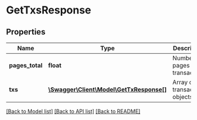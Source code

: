 # GetTxsResponse

## Properties
Name | Type | Description | Notes
------------ | ------------- | ------------- | -------------
**pages_total** | **float** | Number of pages of transactions | [optional] 
**txs** | [**\Swagger\Client\Model\GetTxResponse[]**](GetTxResponse.md) | Array of transaction objects | [optional] 

[[Back to Model list]](../README.md#documentation-for-models) [[Back to API list]](../README.md#documentation-for-api-endpoints) [[Back to README]](../README.md)


